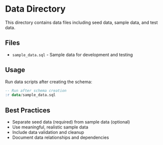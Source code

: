 # Data Directory

This directory contains data files including seed data, sample data, and test data.

## Files

- `sample_data.sql` - Sample data for development and testing

## Usage

Run data scripts after creating the schema:

```sql
-- Run after schema creation
:r data/sample_data.sql
```

## Best Practices

- Separate seed data (required) from sample data (optional)
- Use meaningful, realistic sample data
- Include data validation and cleanup
- Document data relationships and dependencies